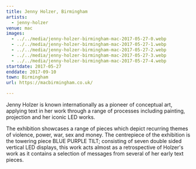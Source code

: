 ```yaml
---
title: Jenny Holzer, Birmingham
artists:
  - jenny-holzer
venue: mac
images:
  - ../../media/jenny-holzer-birmingham-mac-2017-05-27-0.webp
  - ../../media/jenny-holzer-birmingham-mac-2017-05-27-1.webp
  - ../../media/jenny-holzer-birmingham-mac-2017-05-27-2.webp
  - ../../media/jenny-holzer-birmingham-mac-2017-05-27-3.webp
  - ../../media/jenny-holzer-birmingham-mac-2017-05-27-4.webp
startdate: 2017-05-27
enddate: 2017-09-10
town: Birmingham
url: https://macbirmingham.co.uk/

---
```


Jenny Holzer is known internationally as a pioneer of conceptual art, applying text in her work through a range of processes including painting, projection and her iconic LED works.

The exhibition showcases a range of pieces which depict recurring themes of violence, power, war, sex and money. The centrepiece of the exhibition is the towering piece BLUE PURPLE TILT; consisting of seven double sided vertical LED displays, this work acts almost as a retrospective of Holzer's work as it contains a selection of messages from several of her early text pieces.